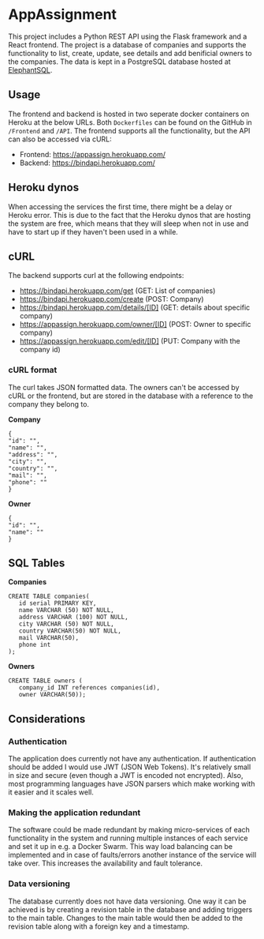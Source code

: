 # AppAssignment
This project includes a Python REST API using the Flask framework and a React frontend. The project is a database of companies and supports the functionality to list, create, update, see details and add benificial owners to the companies. The data is kept in a PostgreSQL database hosted at <a href="https://www.elephantsql.com/">ElephantSQL</a>. 

## Usage
The frontend and backend is hosted in two seperate docker containers on Heroku at the below URLs. Both ``Dockerfiles`` can be found on the GitHub in ``/Frontend`` and ``/API``. The frontend supports all the functionality, but the API can also be accessed via cURL:
* Frontend: https://appassign.herokuapp.com/
* Backend: https://bindapi.herokuapp.com/

## Heroku dynos
When accessing the services the first time, there might be a delay or Heroku error. This is due to the fact that the Heroku dynos that are hosting the system are free, which means that they will sleep when not in use and have to start up if they haven't been used in a while. 

## cURL
The backend supports curl at the following endpoints:
* https://bindapi.herokuapp.com/get (GET: List of companies)
* https://bindapi.herokuapp.com/create (POST: Company)
* https://bindapi.herokuapp.com/details/[ID] (GET: details about specific company)
* https://appassign.herokuapp.com/owner/[ID] (POST: Owner to specific company)
* https://appassign.herokuapp.com/edit/[ID] (PUT: Company with the company id)

### cURL format
The curl takes JSON formatted data. The owners can't be accessed by cURL or the frontend, but are stored in the database with a reference to the company they belong to.

**Company**

```
{
"id": "",
"name": "",
"address": "",
"city": "",
"country": "",
"mail": "",
"phone": ""
}
```

**Owner**

```
{
"id": "",
"name": ""
}
```

## SQL Tables
**Companies**
```
CREATE TABLE companies(
   id serial PRIMARY KEY,
   name VARCHAR (50) NOT NULL,
   address VARCHAR (100) NOT NULL,
   city VARCHAR (50) NOT NULL,
   country VARCHAR(50) NOT NULL,
   mail VARCHAR(50),
   phone int
);
```
**Owners**
```
CREATE TABLE owners (
   company_id INT references companies(id),
   owner VARCHAR(50));
```
## Considerations
### Authentication
The application does currently not have any authentication. If authentication should be added I would use JWT (JSON Web Tokens). It's relatively small in size and secure (even though a JWT is encoded not encrypted). Also, most programming languages have JSON parsers which make working with it easier and it scales well.
### Making the application redundant
The software could be made redundant by making micro-services of each functionality in the system and running multiple instances of each service and set it up in e.g. a Docker Swarm. This way load balancing can be implemented and in case of faults/errors another instance of the service will take over. This increases the availability and fault tolerance.
### Data versioning
The database currently does not have data versioning. One way it can be achieved is by creating a revision table in the database and adding triggers to the main table. Changes to the main table would then be added to the revision table along with a foreign key and a timestamp.

